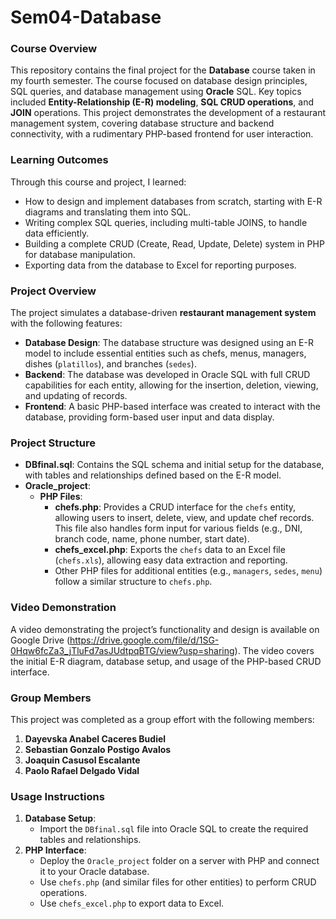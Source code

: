 # Sem04-Database

### Course Overview
This repository contains the final project for the **Database** course taken in my fourth semester. The course focused on database design principles, SQL queries, and database management using **Oracle** SQL. Key topics included **Entity-Relationship (E-R) modeling**, **SQL CRUD operations**, and **JOIN** operations. This project demonstrates the development of a restaurant management system, covering database structure and backend connectivity, with a rudimentary PHP-based frontend for user interaction.

### Learning Outcomes
Through this course and project, I learned:
- How to design and implement databases from scratch, starting with E-R diagrams and translating them into SQL.
- Writing complex SQL queries, including multi-table JOINS, to handle data efficiently.
- Building a complete CRUD (Create, Read, Update, Delete) system in PHP for database manipulation.
- Exporting data from the database to Excel for reporting purposes.

### Project Overview
The project simulates a database-driven **restaurant management system** with the following features:
- **Database Design**: The database structure was designed using an E-R model to include essential entities such as chefs, menus, managers, dishes (`platillos`), and branches (`sedes`).
- **Backend**: The database was developed in Oracle SQL with full CRUD capabilities for each entity, allowing for the insertion, deletion, viewing, and updating of records.
- **Frontend**: A basic PHP-based interface was created to interact with the database, providing form-based user input and data display.

### Project Structure
- **DBfinal.sql**: Contains the SQL schema and initial setup for the database, with tables and relationships defined based on the E-R model.
- **Oracle_project**:
  - **PHP Files**:
    - **chefs.php**: Provides a CRUD interface for the `chefs` entity, allowing users to insert, delete, view, and update chef records. This file also handles form input for various fields (e.g., DNI, branch code, name, phone number, start date).
    - **chefs_excel.php**: Exports the `chefs` data to an Excel file (`chefs.xls`), allowing easy data extraction and reporting.
    - Other PHP files for additional entities (e.g., `managers`, `sedes`, `menu`) follow a similar structure to `chefs.php`.

### Video Demonstration
A video demonstrating the project’s functionality and design is available on Google Drive (https://drive.google.com/file/d/1SG-0Hqw6fcZa3_jTluFd7asJUdtpqBTG/view?usp=sharing). The video covers the initial E-R diagram, database setup, and usage of the PHP-based CRUD interface.

### Group Members
This project was completed as a group effort with the following members:
1. **Dayevska Anabel Caceres Budiel**
2. **Sebastian Gonzalo Postigo Avalos**
3. **Joaquin Casusol Escalante**
4. **Paolo Rafael Delgado Vidal**

### Usage Instructions
1. **Database Setup**:
   - Import the `DBfinal.sql` file into Oracle SQL to create the required tables and relationships.
2. **PHP Interface**:
   - Deploy the `Oracle_project` folder on a server with PHP and connect it to your Oracle database.
   - Use `chefs.php` (and similar files for other entities) to perform CRUD operations.
   - Use `chefs_excel.php` to export data to Excel.
